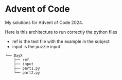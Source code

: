 # Advent of Code

My solutions for Advent of Code 2024.

Here is this architecture to run correctly the python files
 - ref is the text file with the example in the subject
 - input is the puzzle input

```
└── DayX
    ├── ref
    ├── input
    ├── part1.py
    └── part2.py
```
